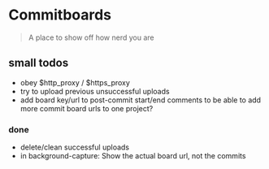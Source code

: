 # Commitboards

> A place to show off how nerd you are

## small todos

- obey $http_proxy / $https_proxy
- try to upload previous unsuccessful uploads
- add board key/url to post-commit start/end comments to be able to add more commit board urls to one project?

### done

- delete/clean successful uploads
- in background-capture: Show the actual board url, not the commits
